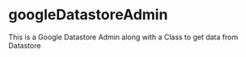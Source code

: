 # googleDatastoreAdmin
This is a Google Datastore Admin along with a Class to get data from Datastore
